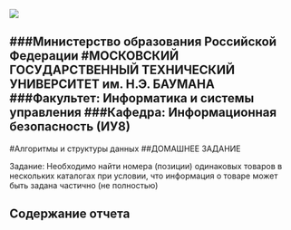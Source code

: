 ![](https://github.com/scorpy2013/Algorithms-and-Data-Structures-HW/blob/main/i.jpg)

###Министерство образования Российской Федерации
#МОСКОВСКИЙ ГОСУДАРСТВЕННЫЙ ТЕХНИЧЕСКИЙ УНИВЕРСИТЕТ им. Н.Э. БАУМАНА
###Факультет: Информатика и системы управления
###Кафедра: Информационная безопасность (ИУ8)
---
#Алгоритмы и структуры данных
##ДОМАШНЕЕ ЗАДАНИЕ

Задание: Необходимо найти номера (позиции) одинаковых товаров в нескольких каталогах при условии, что информация о товаре может быть задана частично (не полностью)

## Содержание отчета

